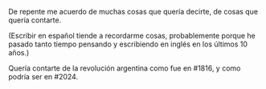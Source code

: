 De repente me acuerdo de muchas cosas que quería decirte, de cosas que quería contarte.

(Escribir en español tiende a recordarme cosas, probablemente porque he pasado tanto tiempo pensando y escribiendo en inglés en los últimos 10 años.)

Quería contarte de la revolución argentina como fue en #1816, y como podría ser en #2024.